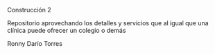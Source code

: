Construcción 2 

Repositorio aprovechando los detalles y servicios que al igual que una clínica puede ofrecer un colegio o demás

Ronny Darío Torres
